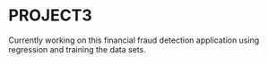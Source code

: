 # PROJECT3
Currently working on this financial fraud detection application using regression and training the data sets.
